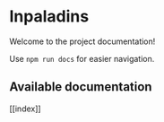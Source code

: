 # Inpaladins

Welcome to the project documentation!

Use `npm run docs` for easier navigation.

## Available documentation

[[index]]
